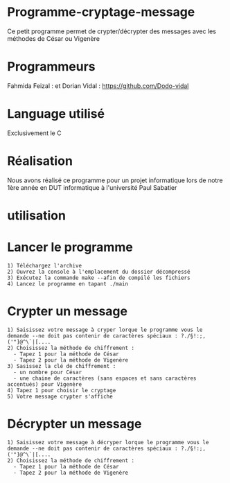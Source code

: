 # Programme-cryptage-message
Ce petit programme permet de crypter/décrypter des messages avec les méthodes de César ou Vigenère

# Programmeurs
Fahmida Feizal :  et Dorian Vidal : https://github.com/Dodo-vidal

# Language utilisé
Exclusivement le C

# Réalisation
Nous avons réalisé ce programme pour un projet informatique lors de notre 1ère année en DUT informatique à l'université Paul Sabatier

# utilisation
  # Lancer le programme
    1) Téléchargez l'archive
    2) Ouvrez la console à l'emplacement du dossier décompressé
    3) Exécutez la commande make --afin de compilé les fichiers
    4) Lancez le programme en tapant ./main
    
  # Crypter un message
    1) Saisissez votre message à cryper lorque le programme vous le demande --ne doit pas contenir de caractères spéciaux : ?./§!:;,('"]@^\`|[....
    2) Choisissez la méthode de chiffrement : 
      - Tapez 1 pour la méthode de César 
      - Tapez 2 pour la méthode de Vigenère
    3) Sasissez la clé de chiffrement : 
      - un nombre pour César 
      - une chaine de caractères (sans espaces et sans caractères accentués) pour Vigenère
    4) Tapez 1 pour choisir le cryptage
    5) Votre message crypter s'affiche
    
  # Décrypter un message
    1) Saisissez votre message à décryper lorque le programme vous le demande --ne doit pas contenir de caractères spéciaux : ?./§!:;,('"]@^\`|[....
    2) Choisissez la méthode de chiffrement : 
      - Tapez 1 pour la méthode de César 
      - Tapez 2 pour la méthode de Vigenère
